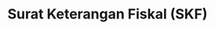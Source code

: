 ---
id: 5
title: Surat Keterangan Fiskal (SKF)
linkurl: https://docs.google.com/document/d/1DEfVqH2Nm6lnKtHWGx2EmoEkMeWZort71U-eub76MJY/edit?usp=drivesdk
fitur: resume
category: kup
topik: Umum
type: word
modifiedTime: 11 Desember 2019
---